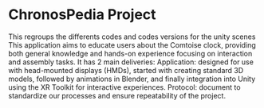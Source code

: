 # ChronosPedia Project
This regroups the differents codes and codes versions for the unity scenes
This application aims to educate users about the Comtoise clock, providing both general knowledge and hands-on experience focusing on interaction and assembly tasks. It has 2 main deliveries:
Application: designed for use with head-mounted displays (HMDs), started with creating standard 3D models, followed by animations in Blender, and finally integration into Unity using the XR Toolkit for interactive experiences.
Protocol: document to standardize our processes and ensure repeatability of the project.
